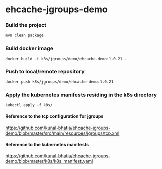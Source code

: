 # ehcache-jgroups-demo

### Build the project
```
mvn clean package
```

### Build docker image
```
docker build -t k8s/jgroups/demo/ehcache-demo:1.0.21 .
```

### Push to local/remote repository
```
docker push k8s/jgroups/demo/ehcache-demo:1.0.21
```

### Apply the kubernetes manifests residing in the k8s directory
```
kubectl apply -f k8s/
```

#### Reference to the tcp configuration for jgroups
https://github.com/kunal-bhatia/ehcache-jgroups-demo/blob/master/src/main/resources/jgroups/tcp.xml

#### Reference to the kubernetes manifests
https://github.com/kunal-bhatia/ehcache-jgroups-demo/blob/master/k8s/k8s_manifest.yaml
